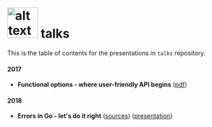# <img src="https://golang.org/doc/gopher/pencil/gophermega.jpg" alt="alt text" width="70px" height="70px"> talks
This is the table of contents for the presentations in `talks` repository.

#### 2017
* **Functional options - where user-friendly API begins** ([pdf](https://mszostok.github.io/talks/2017/functionall-opts/Functional_options_where_user-friendly_API_begins.pdf))

#### 2018

* **Errors in Go - let's do it right**  ([sources](./2018/2018/go-basic-error-handling/))  ([presentation](https://mszostok.github.io/talks/2018/go-basic-error-handling/))
